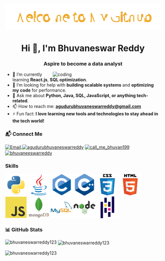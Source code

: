 ![Header Image](https://github.com/bhuvaneswarreddy123/bhuvaneswarreddy123/blob/main/name.svg)
<h1 align="center" style="font-size: 70px wegith="bold" ">Hi 👋, I'm Bhuvaneswar Reddy</h1>
<h3 align="center">Aspire to become a data analyst</h3>

<img align="right" alt="coding" width="350" src="https://user-images.githubusercontent.com/55389276/140866485-8fb1c876-9a8f-4d6a-98dc-08c4981eaf70.gif">

- 🌱 I’m currently learning **React.js**, **SQL optimization**.
- 🤔 I’m looking for help with **building scalable systems** and **optimizing my code** for performance.
- 💬 Ask me about **Python, Java, SQL, JavaScript, or anything tech-related**.
- 📫 How to reach me: **agudurubhuvaneswarreddy@gmail.com**
- ⚡ Fun fact: **I love learning new tools and technologies to stay ahead in the tech world!**

 ### 📬 Connect  Me
<p align="left">
<a href="mailto:agudurubhuvaneswarreddy@gmail.com" target="blank">
  <img align="center" src="https://upload.wikimedia.org/wikipedia/commons/7/7e/Gmail_icon_%282020%29.svg" alt="Email" height="40" width="60" />
<a href="https://linkedin.com/in/agudurubhuvaneswarreddy" target="blank"><img align="center" src="https://raw.githubusercontent.com/rahuldkjain/github-profile-readme-generator/master/src/images/icons/Social/linked-in-alt.svg" alt="agudurubhuvaneswarreddy" height="40" width="60" /></a>
<a href="https://instagram.com/call_me_bhuvan199" target="blank"><img align="center" src="https://raw.githubusercontent.com/rahuldkjain/github-profile-readme-generator/master/src/images/icons/Social/instagram.svg" alt="call_me_bhuvan199" height="40" width="60" /></a>
<a href="https://www.leetcode.com/bhuvaneeswarreddy" target="blank"><img align="center" src="https://raw.githubusercontent.com/rahuldkjain/github-profile-readme-generator/master/src/images/icons/Social/leet-code.svg" alt="bhuvaneeswarreddy" height="40" width="60" /></a>
</p>

### Skills
<p align="left"> 
  <img src="https://raw.githubusercontent.com/devicons/devicon/master/icons/python/python-original.svg" alt="python" width="70" height="70"/> 
  <img src="https://raw.githubusercontent.com/devicons/devicon/master/icons/java/java-original.svg" alt="java" width="70" height="70"/> 
  <img src="https://raw.githubusercontent.com/devicons/devicon/master/icons/c/c-original.svg" alt="c" width="70" height="70"/> 
  <img src="https://raw.githubusercontent.com/devicons/devicon/master/icons/cplusplus/cplusplus-original.svg" alt="cplusplus" width="70" height="70"/> 
  <img src="https://raw.githubusercontent.com/devicons/devicon/master/icons/css3/css3-original-wordmark.svg" alt="css3" width="70" height="70"/> 
  <img src="https://raw.githubusercontent.com/devicons/devicon/master/icons/html5/html5-original-wordmark.svg" alt="html5" width="70" height="70"/> 
  <img src="https://raw.githubusercontent.com/devicons/devicon/master/icons/javascript/javascript-original.svg" alt="javascript" width="70" height="70"/> 
  <img src="https://raw.githubusercontent.com/devicons/devicon/master/icons/mongodb/mongodb-original-wordmark.svg" alt="mongodb" width="70" height="70"/> 
  <img src="https://raw.githubusercontent.com/devicons/devicon/master/icons/mysql/mysql-original-wordmark.svg" alt="mysql" width="70" height="70"/> 
  <img src="https://raw.githubusercontent.com/devicons/devicon/master/icons/nodejs/nodejs-original-wordmark.svg" alt="nodejs" width="70" height="70"/> 
  <img src="https://raw.githubusercontent.com/devicons/devicon/2ae2a900d2f041da66e950e4d48052658d850630/icons/pandas/pandas-original.svg" alt="pandas" width="70" height="70"/> 
</p>





### 📊 GitHub Stats
<p><img align="left" src="https://github-readme-stats.vercel.app/api/top-langs?username=bhuvaneswarreddy123&show_icons=true&locale=en&layout=compact" alt="bhuvaneswarreddy123" /></p>

<p>&nbsp;<img align="center" src="https://github-readme-stats.vercel.app/api?username=bhuvaneswarreddy123&show_icons=true&locale=en" alt="bhuvaneswarreddy123" /></p>

<p><img align="center" src="https://github-readme-streak-stats.herokuapp.com/?user=bhuvaneswarreddy123&" alt="bhuvaneswarreddy123" /></p>




